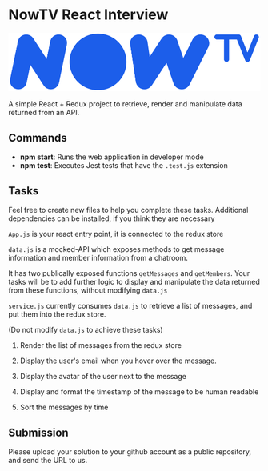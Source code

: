 # NowTV React Interview

![NowTV](./logo.png)

A simple React + Redux project to retrieve, render and manipulate data returned from an API.

## Commands

- **npm start**: Runs the web application in developer mode
- **npm test**: Executes Jest tests that have the `.test.js` extension

## Tasks

Feel free to create new files to help you complete these tasks. Additional dependencies can be installed, if you think they are necessary

`App.js` is your react entry point, it is connected to the redux store

`data.js` is a mocked-API which exposes methods to get message information and member information from a chatroom.

It has two publically exposed functions `getMessages` and `getMembers`. Your tasks will be to add further logic to display and manipulate the data returned from these functions, without modifying `data.js`

`service.js` currently consumes `data.js` to retrieve a list of messages, and put them into the redux store. 

(Do not modify `data.js` to achieve these tasks)

1. Render the list of messages from the redux store

2. Display the user's email when you hover over the message.

3. Display the avatar of the user next to the message

4. Display and format the timestamp of the message to be human readable

5. Sort the messages by time

## Submission

Please upload your solution to your github account as a public repository, and send the URL to us.